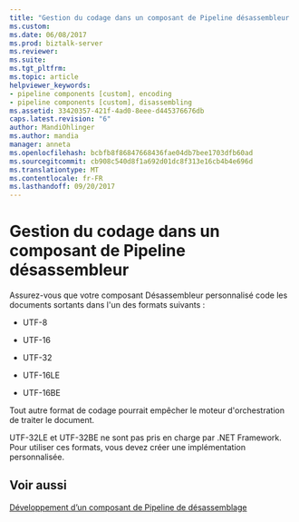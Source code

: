 ```yaml
---
title: "Gestion du codage dans un composant de Pipeline désassembleur | Documents Microsoft"
ms.custom: 
ms.date: 06/08/2017
ms.prod: biztalk-server
ms.reviewer: 
ms.suite: 
ms.tgt_pltfrm: 
ms.topic: article
helpviewer_keywords:
- pipeline components [custom], encoding
- pipeline components [custom], disassembling
ms.assetid: 33420357-421f-4ad0-8eee-d445376676db
caps.latest.revision: "6"
author: MandiOhlinger
ms.author: mandia
manager: anneta
ms.openlocfilehash: bcbfb8f86847668436fae04db7bee1703dfb60ad
ms.sourcegitcommit: cb908c540d8f1a692d01dc8f313e16cb4b4e696d
ms.translationtype: MT
ms.contentlocale: fr-FR
ms.lasthandoff: 09/20/2017
---
```

# <a name="handling-encoding-in-a-disassembler-pipeline-component"></a>Gestion du codage dans un composant de Pipeline désassembleur
Assurez-vous que votre composant Désassembleur personnalisé code les documents sortants dans l'un des formats suivants :  
  
-   UTF-8  
  
-   UTF-16  
  
-   UTF-32  
  
-   UTF-16LE  
  
-   UTF-16BE  
  
 Tout autre format de codage pourrait empêcher le moteur d'orchestration de traiter le document.  
  
 UTF-32LE et UTF-32BE ne sont pas pris en charge par .NET Framework. Pour utiliser ces formats, vous devez créer une implémentation personnalisée.  
  
## <a name="see-also"></a>Voir aussi  
 [Développement d’un composant de Pipeline de désassemblage](../core/developing-a-disassembling-pipeline-component.md)
